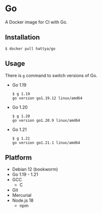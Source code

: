 # Go

A Docker image for CI with Go.


## Installation

```console
$ docker pull hattya/go
```


## Usage

There is `g` command to switch versions of Go.

- Go 1.19
  ```console
  $ g 1.19
  go version go1.19.12 linux/amd64
  ```

- Go 1.20
  ```console
  $ g 1.20
  go version go1.20.9 linux/amd64
  ```

- Go 1.21
  ```console
  $ g 1.21
  go version go1.21.1 linux/amd64
  ```


## Platform

- Debian 12 (bookworm)
- Go 1.19 - 1.21
- GCC
  - C
- Git
- Mercurial
- Node.js 18
  - npm
